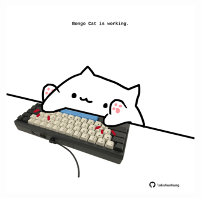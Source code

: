 <!-- built at 16/08/2022, 16:01:01 UTC -->
<p align="center">
  <img width="500" height="500" src="./ReadmeImage.svg">
</p>

